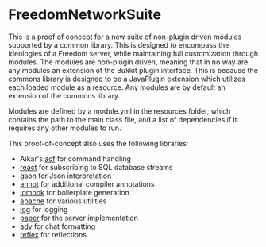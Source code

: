 [acf]: https://github.com/aikar/commands "Annotation Command Framework"
[react]: https://github.com/reactor/reactor-core "ProjectReactor"
[gson]: https://github.com/google/gson "Google GSON"
[annot]: https://github.com/JetBrains/JetBrains.Annotations "JetBrains Annotations"
[lombok]: https://github.com/projectlombok/lombok "Lombok"
[apache]: https://github.com/apache/commons-lang "Apache Commons"
[log]: https://github.com/qos-ch/slf4j "SLF4J"
[paper]: https://github.com/PaperMC/Paper "Paper"
[adv]: https://github.com/KyoriPowered/adventure "Kyori Adventure"
[reflex]: https://github.com/ronmamo/reflections "Reflections API"

# FreedomNetworkSuite

This is a proof of concept for a new suite of non-plugin driven modules supported by a common library.
This is designed to encompass the ideologies of a Freedom server, while maintaining full customization through modules.
The modules are non-plugin driven, meaning that in no way are any modules an extension of the Bukkit plugin interface.
This is because the commons library is designed to be a JavaPlugin extension which utilizes each loaded module as a resource.
Any modules are by default an extension of the commons library. 

Modules are defined by a module.yml in the resources folder, which contains the path to the main class file, 
and a list of dependencies if it requires any other modules to run. 

This proof-of-concept also uses the following libraries:
 - Aikar's [acf] for command handling
 - [react] for subscribing to SQL database streams
 - [gson] for Json interpretation
 - [annot] for additional compiler annotations
 - [lombok] for boilerplate generation
 - [apache] for various utilities
 - [log] for logging
 - [paper] for the server implementation
 - [adv] for chat formatting
 - [reflex] for reflections
